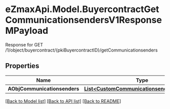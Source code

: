 # eZmaxApi.Model.BuyercontractGetCommunicationsendersV1ResponseMPayload
Response for GET /1/object/buyercontract/{pkiBuyercontractID}/getCommunicationsenders

## Properties

Name | Type | Description | Notes
------------ | ------------- | ------------- | -------------
**AObjCommunicationsenders** | [**List&lt;CustomCommunicationsenderResponse&gt;**](CustomCommunicationsenderResponse.md) |  | 

[[Back to Model list]](../README.md#documentation-for-models) [[Back to API list]](../README.md#documentation-for-api-endpoints) [[Back to README]](../README.md)

